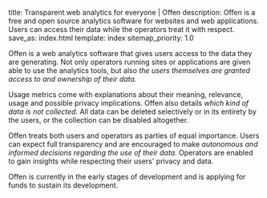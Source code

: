 title: Transparent web analytics for everyone | Offen
description: Offen is a free and open source analytics software for websites and web applications. Users can access their data while the operators treat it with respect.
save_as: index.html
template: index
sitemap_priority: 1.0

Offen is a web analytics software that gives users access to the data they are generating. Not only operators running sites or applications are given able to use the analytics tools, but also _the users themselves are granted access to and ownership of their data._

Usage metrics come with explanations about their meaning, relevance, usage and possible privacy implications. Offen also details _which kind of data is not collected._ All data can be deleted selectively or in its entirety by the users, or the collection can be disabled altogether.

Offen treats both users and operators as parties of equal importance. Users can expect full transparency and are encouraged to make _autonomous and informed decisions regarding the use of their data._ Operators are enabled to gain insights while respecting their users' privacy and data.

Offen is currently in the early stages of development and is applying for funds to sustain its development.
